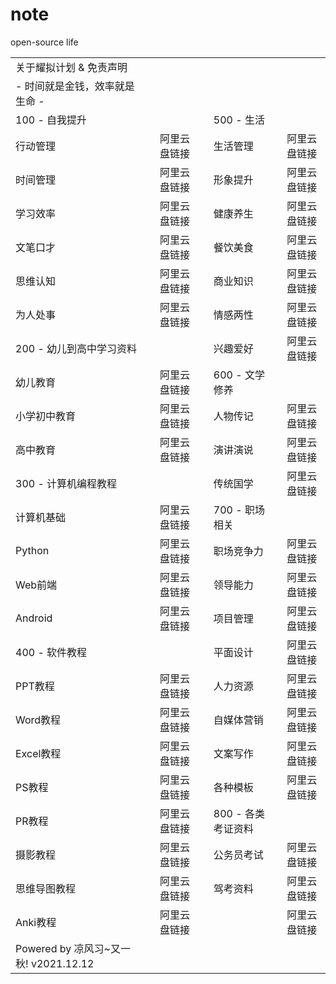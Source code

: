 # note
open-source life

<table>
    <tr>
        <td>关于耀拟计划 &amp; 免责声明</td>
        <td></td>
        <td></td>
        <td></td>
        <td></td>
        <td></td>
        <td></td>
    </tr>
    <tr>
        <td>- 时间就是金钱，效率就是生命 -</td>
        <td></td>
        <td></td>
        <td></td>
        <td></td>
        <td></td>
        <td></td>
    </tr>
    <tr>
        <td>100 - 自我提升</td>
        <td></td>
        <td></td>
        <td></td>
        <td>500 - 生活</td>
        <td></td>
        <td></td>
    </tr>
    <tr>
        <td>行动管理</td>
        <td></td>
        <td>阿里云盘链接</td>
        <td></td>
        <td>生活管理</td>
        <td></td>
        <td>阿里云盘链接</td>
    </tr>
    <tr>
        <td>时间管理</td>
        <td></td>
        <td>阿里云盘链接</td>
        <td></td>
        <td>形象提升</td>
        <td></td>
        <td>阿里云盘链接</td>
    </tr>
    <tr>
        <td>学习效率</td>
        <td></td>
        <td>阿里云盘链接</td>
        <td></td>
        <td>健康养生</td>
        <td></td>
        <td>阿里云盘链接</td>
    </tr>
    <tr>
        <td>文笔口才</td>
        <td></td>
        <td>阿里云盘链接</td>
        <td></td>
        <td>餐饮美食</td>
        <td></td>
        <td>阿里云盘链接</td>
    </tr>
    <tr>
        <td>思维认知</td>
        <td></td>
        <td>阿里云盘链接</td>
        <td></td>
        <td>商业知识</td>
        <td></td>
        <td>阿里云盘链接</td>
    </tr>
    <tr>
        <td>为人处事</td>
        <td></td>
        <td>阿里云盘链接</td>
        <td></td>
        <td>情感两性</td>
        <td></td>
        <td>阿里云盘链接</td>
    </tr>
    <tr>
        <td>200 - 幼儿到高中学习资料</td>
        <td></td>
        <td></td>
        <td></td>
        <td>兴趣爱好</td>
        <td></td>
        <td>阿里云盘链接</td>
    </tr>
    <tr>
        <td>幼儿教育</td>
        <td></td>
        <td>阿里云盘链接</td>
        <td></td>
        <td>600 - 文学修养</td>
        <td></td>
        <td></td>
    </tr>
    <tr>
        <td>小学初中教育</td>
        <td></td>
        <td>阿里云盘链接</td>
        <td></td>
        <td>人物传记</td>
        <td></td>
        <td>阿里云盘链接</td>
    </tr>
    <tr>
        <td>高中教育</td>
        <td></td>
        <td>阿里云盘链接</td>
        <td></td>
        <td>演讲演说</td>
        <td></td>
        <td>阿里云盘链接</td>
    </tr>
    <tr>
        <td>300 - 计算机编程教程</td>
        <td></td>
        <td></td>
        <td></td>
        <td>传统国学</td>
        <td></td>
        <td>阿里云盘链接</td>
    </tr>
    <tr>
        <td>计算机基础</td>
        <td></td>
        <td>阿里云盘链接</td>
        <td></td>
        <td>700 - 职场相关</td>
        <td></td>
        <td></td>
    </tr>
    <tr>
        <td>Python</td>
        <td></td>
        <td>阿里云盘链接</td>
        <td></td>
        <td>职场竞争力</td>
        <td></td>
        <td>阿里云盘链接</td>
    </tr>
    <tr>
        <td>Web前端</td>
        <td></td>
        <td>阿里云盘链接</td>
        <td></td>
        <td>领导能力</td>
        <td></td>
        <td>阿里云盘链接</td>
    </tr>
    <tr>
        <td>Android</td>
        <td></td>
        <td>阿里云盘链接</td>
        <td></td>
        <td>项目管理</td>
        <td></td>
        <td>阿里云盘链接</td>
    </tr>
    <tr>
        <td>400 - 软件教程</td>
        <td></td>
        <td></td>
        <td></td>
        <td>平面设计</td>
        <td></td>
        <td>阿里云盘链接</td>
    </tr>
    <tr>
        <td>PPT教程</td>
        <td></td>
        <td>阿里云盘链接</td>
        <td></td>
        <td>人力资源</td>
        <td></td>
        <td>阿里云盘链接</td>
    </tr>
    <tr>
        <td>Word教程</td>
        <td></td>
        <td>阿里云盘链接</td>
        <td></td>
        <td>自媒体营销</td>
        <td></td>
        <td>阿里云盘链接</td>
    </tr>
    <tr>
        <td>Excel教程</td>
        <td></td>
        <td>阿里云盘链接</td>
        <td></td>
        <td>文案写作</td>
        <td></td>
        <td>阿里云盘链接</td>
    </tr>
    <tr>
        <td>PS教程</td>
        <td></td>
        <td>阿里云盘链接</td>
        <td></td>
        <td>各种模板</td>
        <td></td>
        <td>阿里云盘链接</td>
    </tr>
    <tr>
        <td>PR教程</td>
        <td></td>
        <td>阿里云盘链接</td>
        <td></td>
        <td>800 - 各类考证资料</td>
        <td></td>
        <td></td>
    </tr>
    <tr>
        <td>摄影教程</td>
        <td></td>
        <td>阿里云盘链接</td>
        <td></td>
        <td>公务员考试</td>
        <td></td>
        <td>阿里云盘链接</td>
    </tr>
    <tr>
        <td>思维导图教程</td>
        <td></td>
        <td>阿里云盘链接</td>
        <td></td>
        <td>驾考资料</td>
        <td></td>
        <td>阿里云盘链接</td>
    </tr>
    <tr>
        <td>Anki教程</td>
        <td></td>
        <td>阿里云盘链接</td>
        <td></td>
        <td></td>
        <td></td>
        <td>阿里云盘链接</td>
    </tr>
    <tr>
        <td>Powered by 凉风习~又一秋! v2021.12.12</td>
        <td></td>
        <td></td>
        <td></td>
        <td></td>
        <td></td>
        <td></td>
    </tr>
</table>
